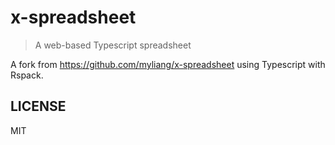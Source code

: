# x-spreadsheet

> A web-based Typescript spreadsheet

A fork from https://github.com/myliang/x-spreadsheet
using Typescript
with Rspack.

## LICENSE

MIT

